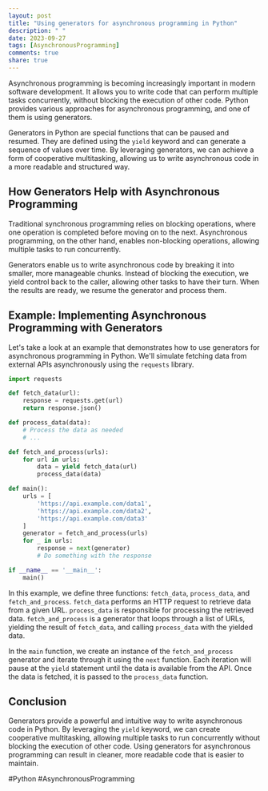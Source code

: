 ```yaml
---
layout: post
title: "Using generators for asynchronous programming in Python"
description: " "
date: 2023-09-27
tags: [AsynchronousProgramming]
comments: true
share: true
---
```


Asynchronous programming is becoming increasingly important in modern software development. It allows you to write code that can perform multiple tasks concurrently, without blocking the execution of other code. Python provides various approaches for asynchronous programming, and one of them is using generators.

Generators in Python are special functions that can be paused and resumed. They are defined using the `yield` keyword and can generate a sequence of values over time. By leveraging generators, we can achieve a form of cooperative multitasking, allowing us to write asynchronous code in a more readable and structured way.

## How Generators Help with Asynchronous Programming

Traditional synchronous programming relies on blocking operations, where one operation is completed before moving on to the next. Asynchronous programming, on the other hand, enables non-blocking operations, allowing multiple tasks to run concurrently.

Generators enable us to write asynchronous code by breaking it into smaller, more manageable chunks. Instead of blocking the execution, we yield control back to the caller, allowing other tasks to have their turn. When the results are ready, we resume the generator and process them.

## Example: Implementing Asynchronous Programming with Generators

Let's take a look at an example that demonstrates how to use generators for asynchronous programming in Python. We'll simulate fetching data from external APIs asynchronously using the `requests` library.

```python
import requests

def fetch_data(url):
    response = requests.get(url)
    return response.json()

def process_data(data):
    # Process the data as needed
    # ...

def fetch_and_process(urls):
    for url in urls:
        data = yield fetch_data(url)
        process_data(data)

def main():
    urls = [
        'https://api.example.com/data1',
        'https://api.example.com/data2',
        'https://api.example.com/data3'
    ]
    generator = fetch_and_process(urls)
    for _ in urls:
        response = next(generator)
        # Do something with the response

if __name__ == '__main__':
    main()
```

In this example, we define three functions: `fetch_data`, `process_data`, and `fetch_and_process`. `fetch_data` performs an HTTP request to retrieve data from a given URL. `process_data` is responsible for processing the retrieved data. `fetch_and_process` is a generator that loops through a list of URLs, yielding the result of `fetch_data`, and calling `process_data` with the yielded data.

In the `main` function, we create an instance of the `fetch_and_process` generator and iterate through it using the `next` function. Each iteration will pause at the `yield` statement until the data is available from the API. Once the data is fetched, it is passed to the `process_data` function.

## Conclusion

Generators provide a powerful and intuitive way to write asynchronous code in Python. By leveraging the `yield` keyword, we can create cooperative multitasking, allowing multiple tasks to run concurrently without blocking the execution of other code. Using generators for asynchronous programming can result in cleaner, more readable code that is easier to maintain.

#Python #AsynchronousProgramming